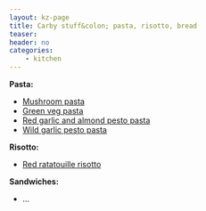 ```yaml
---
layout: kz-page
title: Carby stuff&colon; pasta, risotto, bread
teaser: 
header: no
categories:
    - kitchen
---
```


**Pasta:**
* [Mushroom pasta](/kitchen/mushroom-pasta/)
* [Green veg pasta](/kitchen/green-veg-pasta/)
* [Red garlic and almond pesto pasta](/kitchen/red-garlic-almond-pesto-pasta/)
* [Wild garlic pesto pasta](/kitchen/wild-garlic-pesto-pasta/)

**Risotto:**
* [Red ratatouille risotto](/kitchen/red-risotto/)

**Sandwiches:**
* ...
